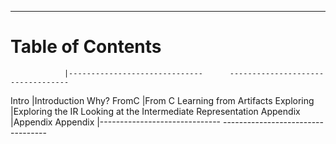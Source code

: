 ----

# Table of Contents

<div id="toc" class="important">

<!-- Note: This is a special file that determines the order of the chapters                  -->
<!--       The lefthand column refers to the filename of the chapter in 'resources/markdown' -->
<!--       This column is removed before the markdown is processed for the table of contents -->

                |------------------------------      ----------------------------------
Intro           |[Introduction](#introduction)       Why?
FromC           |[From C](#from-c)                   Learning from Artifacts
Exploring       |[Exploring the IR](#eir)            Looking at the Intermediate Representation
Appendix        |[Appendix](#appendix)               Appendix
                |------------------------------      ----------------------------------

</div>
